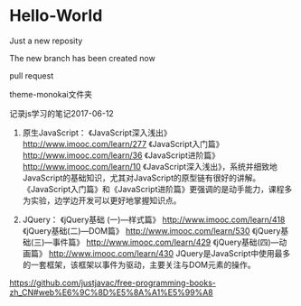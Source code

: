 # Hello-World
Just a new reposity

The new branch has been created now


pull request

theme-monokai文件夹

记录js学习的笔记2017-06-12

1. 原生JavaScript： 
《JavaScript深入浅出》 http://www.imooc.com/learn/277 
《JavaScript入门篇》 http://www.imooc.com/learn/36 
《JavaScript进阶篇》 http://www.imooc.com/learn/10 
《JavaScript深入浅出》，系统并细致地JavaScript的基础知识，尤其对JavaScript的原型链有很好的讲解。
《JavaScript入门篇》和《JavaScript进阶篇》更强调的是动手能力，课程多为实验，边学边开发可以更好地掌握知识点。


2. JQuery： 
《jQuery基础 (一)—样式篇》 http://www.imooc.com/learn/418 
《jQuery基础(二)—DOM篇》 http://www.imooc.com/learn/530 
《jQuery基础(三)—事件篇》 http://www.imooc.com/learn/429 
《jQuery基础(四)—动画篇》 http://www.imooc.com/learn/430 
JQuery是JavaScript中使用最多的一套框架，该框架以事件为驱动，主要关注与DOM元素的操作。



https://github.com/justjavac/free-programming-books-zh_CN#web%E6%9C%8D%E5%8A%A1%E5%99%A8
